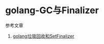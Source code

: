 # golang-GC与Finalizer

参考文章

1. [golang垃圾回收和SetFinalizer](https://blog.csdn.net/lanyang123456/article/details/86772314)

